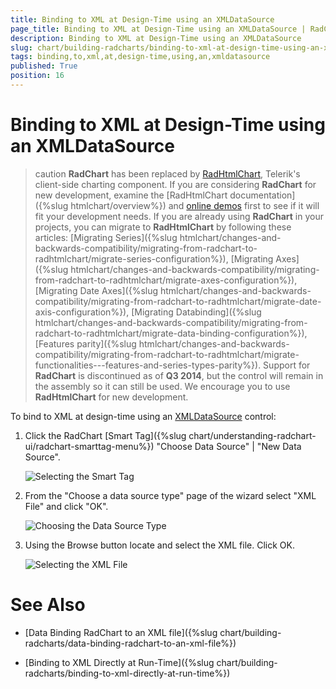 ```yaml
---
title: Binding to XML at Design-Time using an XMLDataSource
page_title: Binding to XML at Design-Time using an XMLDataSource | RadChart for ASP.NET AJAX Documentation
description: Binding to XML at Design-Time using an XMLDataSource
slug: chart/building-radcharts/binding-to-xml-at-design-time-using-an-xmldatasource
tags: binding,to,xml,at,design-time,using,an,xmldatasource
published: True
position: 16
---
```


# Binding to XML at Design-Time using an XMLDataSource

>caution  **RadChart** has been replaced by [RadHtmlChart](https://www.telerik.com/products/aspnet-ajax/html-chart.aspx), Telerik's client-side charting component. If you are considering **RadChart** for new development, examine the [RadHtmlChart documentation]({%slug htmlchart/overview%}) and [online demos](https://demos.telerik.com/aspnet-ajax/htmlchart/examples/overview/defaultcs.aspx) first to see if it will fit your development needs. If you are already using **RadChart** in your projects, you can migrate to **RadHtmlChart** by following these articles: [Migrating Series]({%slug htmlchart/changes-and-backwards-compatibility/migrating-from-radchart-to-radhtmlchart/migrate-series-configuration%}), [Migrating Axes]({%slug htmlchart/changes-and-backwards-compatibility/migrating-from-radchart-to-radhtmlchart/migrate-axes-configuration%}), [Migrating Date Axes]({%slug htmlchart/changes-and-backwards-compatibility/migrating-from-radchart-to-radhtmlchart/migrate-date-axis-configuration%}), [Migrating Databinding]({%slug htmlchart/changes-and-backwards-compatibility/migrating-from-radchart-to-radhtmlchart/migrate-data-binding-configuration%}), [Features parity]({%slug htmlchart/changes-and-backwards-compatibility/migrating-from-radchart-to-radhtmlchart/migrate-functionalities---features-and-series-types-parity%}). Support for **RadChart** is discontinued as of **Q3 2014**, but the control will remain in the assembly so it can still be used. We encourage you to use **RadHtmlChart** for new development.

To bind to XML at design-time using an [XMLDataSource](https://msdn2.microsoft.com/en-us/library/system.web.ui.webcontrols.xmldatasource.aspx) control:

1. Click the RadChart [Smart Tag]({%slug chart/understanding-radchart-ui/radchart-smarttag-menu%}) "Choose Data Source" | "New Data Source".

	![Selecting the Smart Tag](images/radchart-building016.png)

1. From the "Choose a data source type" page of the wizard select "XML File" and click "OK".

	![Choosing the Data Source Type](images/radchart-building017.png)

1. Using the Browse button locate and select the XML file. Click OK.

	![Selecting the XML File](images/radchart-building018.png)

# See Also

 * [Data Binding RadChart to an XML file]({%slug chart/building-radcharts/data-binding-radchart-to-an-xml-file%})

 * [Binding to XML Directly at Run-Time]({%slug chart/building-radcharts/binding-to-xml-directly-at-run-time%})

